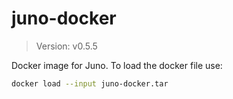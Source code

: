 # juno-docker

> Version: v0.5.5

Docker image for Juno. To load the docker file use:

```bash
docker load --input juno-docker.tar
```

